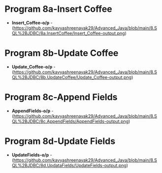 # Program 8a-Insert Coffee
- **Insert_Coffee-o/p** -(https://github.com/kavyashreenayak29/Advanced_Java/blob/main/8.SQL%2BJDBC/8a.InsertCoffee/Insert_Coffee-output.png)
# Program 8b-Update Coffee
- **Update_Coffee-o/p** -(https://github.com/kavyashreenayak29/Advanced_Java/blob/main/8.SQL%2BJDBC/8b.UpdateCoffee/Update_Coffee-output.png)
# Program 8c-Append Fields
- **AppendFields-o/p** -(https://github.com/kavyashreenayak29/Advanced_Java/blob/main/8.SQL%2BJDBC/8c.AppendFields/AppendFields-output.png)
# Program 8d-Update Fields
- **UpdateFields-o/p** -(https://github.com/kavyashreenayak29/Advanced_Java/blob/main/8.SQL%2BJDBC/8d.UpdataFields/UpdateFields-output.png)
